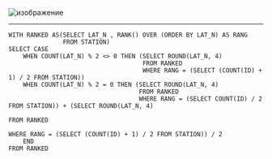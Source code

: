 ![изображение](https://github.com/papchukev/SQL_solutions/assets/149643273/9acc31ae-976e-480c-a5d0-a3cb5a493e38)

-------------------
    WITH RANKED AS(SELECT LAT_N , RANK() OVER (ORDER BY LAT_N) AS RANG 
                   FROM STATION)
    SELECT CASE 
        WHEN COUNT(LAT_N) % 2 <> 0 THEN (SELECT ROUND(LAT_N, 4) 
                                         FROM RANKED 
                                         WHERE RANG = (SELECT (COUNT(ID) + 1) / 2 FROM STATION))  
        WHEN COUNT(LAT_N) % 2 = 0 THEN (SELECT ROUND(LAT_N, 4) 
                                        FROM RANKED 
                                        WHERE RANG = (SELECT COUNT(ID) / 2 FROM STATION)) + (SELECT ROUND(LAT_N, 4) 
                                                                                             FROM RANKED 
                                                                                             WHERE RANG = (SELECT (COUNT(ID) + 1) / 2 FROM STATION)) / 2
        END
    FROM RANKED
